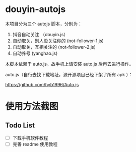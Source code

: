 # douyin-autojs

本项目分为三个 autojs 脚本，分别为：

1. 抖音自动关注 （douyin.js）
2. 自动取关，别人没关注你的 (not-follower-1.js)
3. 自动取关，互相关注的 (not-follower-2.js)
4. 自动养号 (yanghao.js)

本脚本依赖于 auto.js。故手机上请安装 auto.js 后再去进行操作。

auto.js（自行去找下载地址，源开源项目已经下架了所有 apk ）：

https://github.com/hyb1996/Auto.js




# 使用方法截图


Todo List
---
- [ ] 下载手机软件教程
- [ ] 完善 readme 使用教程